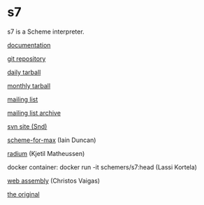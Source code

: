 # s7

s7 is a Scheme interpreter.

[documentation](https://ccrma.stanford.edu/software/snd/snd/s7.html)

[git repository](https://cm-gitlab.stanford.edu/bil/s7.git)

[daily tarball](https://ccrma.stanford.edu/software/s7/s7.tar.gz)

[monthly tarball](https://ccrma.stanford.edu/software/s7/s7-6Sep20.tar.gz)

[mailing list](http://ccrma-mail.stanford.edu/mailman/listinfo/cmdist)

[mailing list archive](https://cm-mail.stanford.edu/pipermail/cmdist/)

[svn site (Snd)](https://sourceforge.net/p/snd/svn1/)

[scheme-for-max](https://github.com/iainctduncan/scheme-for-max) (Iain Duncan)

[radium](https://users.notam02.no/~kjetism/radium/) (Kjetil Matheussen)

docker container: docker run -it schemers/s7:head (Lassi Kortela)

[web assembly](https://github.com/actonDev/s7-playground/) (Christos Vaigas)

[the original](https://en.wikipedia.org/wiki/Sunbeam_S7_and_S8)
